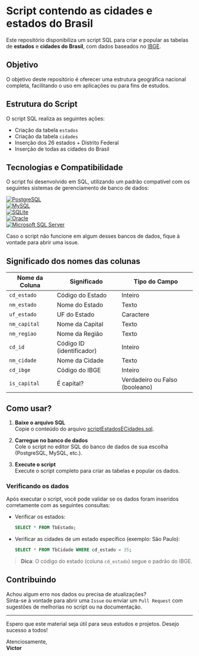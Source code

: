 # Script contendo as cidades e estados do Brasil

Este repositório disponibiliza um script SQL para criar e popular as tabelas de **estados** e **cidades do Brasil**, com dados baseados no [IBGE](https://www.ibge.gov.br/cidades-e-estados).

## Objetivo

O objetivo deste repositório é oferecer uma estrutura geográfica nacional completa, facilitando o uso em aplicações ou para fins de estudos.

## Estrutura do Script

O script SQL realiza as seguintes ações:

- Criação da tabela `estados`
- Criação da tabela `cidades`
- Inserção dos 26 estados + Distrito Federal
- Inserção de todas as cidades do Brasil

## Tecnologias e Compatibilidade

O script foi desenvolvido em SQL, utilizando um padrão compatível com os seguintes sistemas de gerenciamento de banco de dados:

[![PostgreSQL](https://img.shields.io/badge/PostgreSQL-%23336791.svg?logo=postgresql&logoColor=white)](https://www.postgresql.org/)  
[![MySQL](https://img.shields.io/badge/MySQL-%2300f.svg?logo=mysql&logoColor=white)](https://www.mysql.com/)  
[![SQLite](https://img.shields.io/badge/SQLite-%23003B57.svg?logo=sqlite&logoColor=white)](https://www.sqlite.org/)  
[![Oracle](https://img.shields.io/badge/Oracle-%23F80000.svg?logo=oracle&logoColor=white)](https://www.oracle.com/database/)  
[![Microsoft SQL Server](https://img.shields.io/badge/SQL%20Server-%23CC2927.svg?logo=microsoft-sql-server&logoColor=white)](https://www.microsoft.com/sql-server)  

Caso o script não funcione em algum desses bancos de dados, fique à vontade para abrir uma issue.

## Significado dos nomes das colunas

| Nome da Coluna | Significado               | Tipo do Campo                    |
| -------------- | ------------------------- | -------------------------------- |
| `cd_estado`    | Código do Estado          | Inteiro                          |
| `nm_estado`    | Nome do Estado            | Texto                            |
| `uf_estado`    | UF do Estado              | Caractere                        |
| `nm_capital`   | Nome da Capital           | Texto                            |
| `nm_regiao`    | Nome da Região            | Texto                            |
| `cd_id`        | Código ID (identificador) | Inteiro                          |
| `nm_cidade`    | Nome da Cidade            | Texto                            |
| `cd_ibge`      | Código do IBGE            | Inteiro                          |
| `is_capital`   | É capital?                | Verdadeiro ou Falso (booleano)   |

## Como usar?

1. **Baixe o arquivo SQL**  
   Copie o conteúdo do arquivo [scriptEstadosECidades.sql](https://github.com/Vicjun22/script-cidades-e-estados-brasileiros_sql/blob/main/scriptEstadosECidades.sql).

2. **Carregue no banco de dados**  
   Cole o script no editor SQL do banco de dados de sua escolha (PostgreSQL, MySQL, etc.).

3. **Execute o script**  
   Execute o script completo para criar as tabelas e popular os dados.

### Verificando os dados

Após executar o script, você pode validar se os dados foram inseridos corretamente com as seguintes consultas:

- Verificar os estados:
  ```sql
  SELECT * FROM TbEstado;
  ```

- Verificar as cidades de um estado específico (exemplo: São Paulo):
  ```sql
  SELECT * FROM TbCidade WHERE cd_estado = 35;
  ```

> **Dica**: O código do estado (coluna `cd_estado`) segue o padrão do IBGE.

## Contribuindo

Achou algum erro nos dados ou precisa de atualizações?  
Sinta-se à vontade para abrir uma `Issue` ou enviar um `Pull Request` com sugestões de melhorias no script ou na documentação.

---

Espero que este material seja útil para seus estudos e projetos. Desejo sucesso a todos!

Atenciosamente,  
**Victor**
